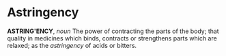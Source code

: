 # Astringency

**ASTRING'ENCY**, _noun_ The power of contracting the parts of the body; that quality in medicines which binds, contracts or strengthens parts which are relaxed; as the _astringency_ of acids or bitters.